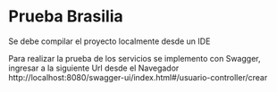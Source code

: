 # Prueba Brasilia

Se debe compilar el proyecto localmente desde un IDE

Para realizar la prueba de los servicios se implemento con Swagger, 
ingresar a la siguiente Url desde el Navegador 
http://localhost:8080/swagger-ui/index.html#/usuario-controller/crear

